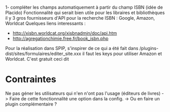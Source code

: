 
1- compléter les champs automatiquement à partir du champ ISBN (idée de Placido)
Fonctionnalité qui serait bien utile pour les libraires et bibliothèques
il y 3 gros fournisseurs d'API pour la recherche ISBN : Google, Amazon, Worldcat
Quelques liens interessants : 
- http://xisbn.worldcat.org/xisbnadmin/doc/api.htm
- http://agregationchimie.free.fr/book_isbn.php

Pour la réalisation dans SPIP, s'inspirer de ce qui a été fait dans  /plugins-dist/sites/formulaires/editer_site.xxx
il faut les keys pour utiliser Amazon et Worldcat. C'est gratuit ceci dit

Contraintes
============
Ne pas géner les utilisateurs qui n'en n'ont pas l'usage (éditeurs de livres)
-> Faire de cette fonctionnalité une option dans la config.
-> Ou en faire un plugin complémentaire ?

